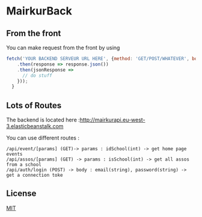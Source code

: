 # MairkurBack


## From the front
You can make request from the front by using

``` javascript
fetch('YOUR BACKEND SERVEUR URL HERE', {method: 'GET/POST/WHATEVER', body: {"param": "good"}, headers: {"param": "nice"}})
    .then(response => response.json())
    .then(jsonResponse =>
      // do stuff
    }));
  }
```

## Lots of Routes

The backend is located here :http://mairkurapi.eu-west-3.elasticbeanstalk.com

You can use different routes :
```
/api/event/[params] (GET)-> params : idSchool(int) -> get home page events
/api/assos/[params] (GET) -> params : isSchool(int) -> get all assos from a school
/api/auth/login (POST) -> body : email(string), password(string) -> get a connection toke
```

## License
[MIT](https://www.google.com/search?client=firefox-b-d&q=there+is+no+license)
